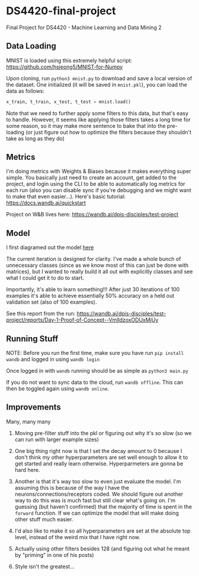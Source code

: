 # DS4420-final-project
Final Project for DS4420 - Machine Learning and Data Mining 2


## Data Loading

MNIST is loaded using this extremely helpful script: https://github.com/hsjeong5/MNIST-for-Numpy

Upon cloning, run `python3 mnist.py` to download and save a local version of the dataset. 
One initialized (it will be saved in `mnist.pkl`), you can load the data as follows:
```python
x_train, t_train, x_test, t_test = mnist.load()
```

Note that we need to further apply some filters to this data, but that's easy to handle.
However, it seems like applying those filters takes a long time for some reason, so it
may make more sentence to bake that into the pre-loading (or just figure out how to optimize
the filters because they shouldn't take as long as they do)


## Metrics

I'm doing metrics with Weights & Biases because it makes everything super simple. You
basically just need to create an account, get added to the project, and login using the CLI
to be able to automatically log metrics for each run (also you can disable sync if you're
debugging and we might want to make that even easier...). Here's basic tutorial:
https://docs.wandb.ai/quickstart

Project on W&B lives here: https://wandb.ai/dpis-disciples/test-project


## Model
I first diagramed out the model [here](https://drive.google.com/file/d/1ms71mk4eImrzkVSPj1iwx5C0kbbimDr3/view?usp=sharing)

The current iteration is designed for clarity. I've made a whole bunch of unnecessary classes
(since as we know most of this can just be done with matrices), but I wanted to really
build it all out with explicitly classes and see what I could get it to do to start.

Importantly, it's able to learn something!!! After just 30 iterations of 100 examples
it's able to achieve essentially 50% accuracy on a held out validation set (also of 100 examples).

See this report from the run:
https://wandb.ai/dpis-disciples/test-project/reports/Day-1-Proof-of-Concept--VmlldzoxODUxMjUy


## Running Stuff

NOTE: Before you run the first time, make sure you have run `pip install wandb` and logged in
using `wandb login` 

Once logged in with `wandb` running should be as simple as `python3 main.py`

If you do not want to sync data to the cloud, run `wandb offline`. This can then be toggled again
using `wandb online`. 


## Improvements
Many, many many

1. Moving pre-filter stuff into the pkl or figuring out why it's so slow (so we can run with larger example sizes)

2. One big thing right now is that I set the decay amount to 0 because I don't think my other hyperparameters are set well enough to allow it to get started and really learn otherwise. Hyperparmeters are gonna be hard here.

3. Another is that it's way too slow to even just evaluate the model. I'm assuming this is because of the way I have the neurons/connections/receptors coded. We should figure out another way to do this was is much fast but still clear what's going on. I'm guessing (but haven't confirmed) that the majority of time is spent in the `forward` function. If we can optimize the model that will make doing other stuff much easier.

4. I'd also like to make it so all hyperparameters are set at the absolute top level, instead of the weird mix that I have right now.

5. Actually using other filters besides 128 (and figuring out what he meant by "priming" in one of his posts)

6. Style isn't the greatest...



